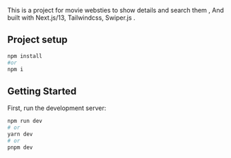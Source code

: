 This is a project for movie websties to show details and search them , And built with Next.js/13, Tailwindcss, Swiper.js .


## Project setup

```bash
npm install
#or
npm i
```

## Getting Started

First, run the development server:

```bash
npm run dev
# or
yarn dev
# or
pnpm dev
```

